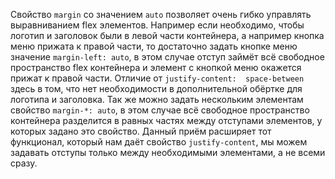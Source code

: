 Свойство `margin` со значением `auto` позволяет очень гибко управлять выравниванием flex элементов. Например если необходимо, чтобы логотип и заголовок были в левой части контейнера, а например кнопка меню прижата к правой части, то достаточно задать кнопке меню значение `margin-left: auto`, в этом случае отступ займёт всё свободное пространство flex контейнера и элемент с кнопкой меню окажется прижат к правой части. Отличие от `justify-content:  space-between` здесь в том, что нет необходимости в дополнительной обёртке для логотипа и заголовка. Так же можно задать нескольким элементам свойство `margin-*: auto`, в этом случае всё свободное пространство контейнера разделится в равных частях между отступами элементов, у которых задано это свойство. Данный приём расширяет тот функционал, который нам даёт свойство `justify-content`, мы можем задавать отступы только между необходимыми элементами, а не всеми сразу.
